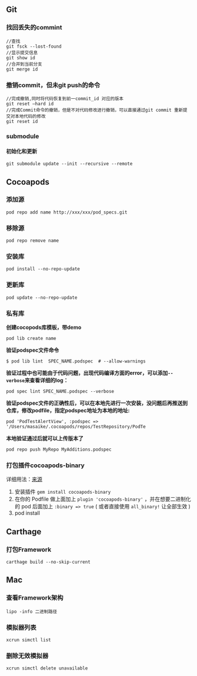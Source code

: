 ## Git

### 找回丢失的commint 

```
//查找
git fsck --lost-found
//显示提交信息
git show id
//合并到当前分支
git merge id
```

### 撤销commit，但未git push的命令

```
//完成撤销,同时将代码恢复到前一commit_id 对应的版本 
git reset –hard id 
//完成Commit命令的撤销，但是不对代码修改进行撤销，可以直接通过git commit 重新提交对本地代码的修改
git reset id 
```

### submodule

#### 初始化和更新

`git submodule update --init --recursive --remote`



## Cocoapods

### 添加源 

`pod repo add name http://xxx/xxx/pod_specs.git`

### 移除源

 `pod repo remove name`

### 安装库

`pod install --no-repo-update`

### 更新库

`pod update --no-repo-update`



### 私有库



**创建cocopods库模板，带demo**

```
pod lib create name
```

**验证podspec文件命令**

```
$ pod lib lint  SPEC_NAME.podspec  # --allow-warnings 
```

**验证过程中也可能由于代码问题，出现代码编译方面的error，可以添加`--verbose`来查看详细的log：**

```
pod spec lint SPEC_NAME.podspec --verbose
```

**验证podspec文件的正确性后，可以在本地先进行一次安装，没问题后再推送到仓库，修改podfile，指定podspec地址为本地的地址:**

```
pod 'PodTestAlertView', :podspec => '/Users/masaike/.cocoapods/repos/TestRepository/PodTe
```

**本地验证通过后就可以上传版本了**

```
pod repo push MyRepo MyAdditions.podspec
```

### 打包插件cocoapods-binary

详细用法：[来源](https://zhuanlan.zhihu.com/p/36439065)

1. 安装插件 `gem install cocoapods-binary`
2. 在你的 Podfile 做上面加上 `plugin 'cocoapods-binary'` ，并在想要二进制化的 pod 后面加上 `:binary => true` ( 或者直接使用 `all_binary!` 让全部生效 )
3. pod install

## Carthage

### 打包Framework 

`carthage build --no-skip-current`

## Mac

### 查看Framework架构

`lipo -info 二进制路径`

### 模拟器列表

`xcrun simctl list`

### 删除无效模拟器

`xcrun simctl delete unavailable`

